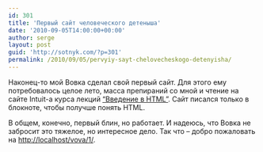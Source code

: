 ```yaml
---
id: 301
title: 'Первый сайт человеческого детеныша'
date: '2010-09-05T14:00:00+00:00'
author: serge
layout: post
guid: 'http://sotnyk.com/?p=301'
permalink: /2010/09/05/pervyiy-sayt-chelovecheskogo-detenyisha/
---
```


Наконец-то мой Вовка сделал свой первый сайт. Для этого ему потребовалось целое лето, масса препираний со мной и чтение на сайте Intuit-a курса лекций [“Введение в HTML”](http://www.intuit.ru/department/internet/htmlintro/). Сайт писался только в блокноте, чтобы получше понять HTML.

В общем, конечно, первый блин, но работает. И надеюсь, что Вовка не забросит это тяжелое, но интересное дело. Так что – добро пожаловать на <http://localhost/vova/1/>.